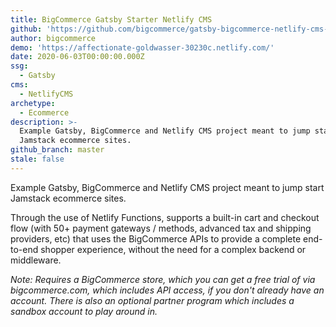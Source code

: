 ```yaml
---
title: BigCommerce Gatsby Starter Netlify CMS
github: 'https://github.com/bigcommerce/gatsby-bigcommerce-netlify-cms-starter'
author: bigcommerce
demo: 'https://affectionate-goldwasser-30230c.netlify.com/'
date: 2020-06-03T00:00:00.000Z
ssg:
  - Gatsby
cms:
  - NetlifyCMS
archetype:
  - Ecommerce
description: >-
  Example Gatsby, BigCommerce and Netlify CMS project meant to jump start
  Jamstack ecommerce sites.
github_branch: master
stale: false
---
```


Example Gatsby, BigCommerce and Netlify CMS project meant to jump start Jamstack ecommerce sites.

Through the use of Netlify Functions, supports a built-in cart and checkout flow (with 50+ payment gateways / methods, advanced tax and shipping providers, etc) that uses the BigCommerce APIs to provide a complete end-to-end shopper experience, without the need for a complex backend or
middleware.

_Note: Requires a BigCommerce store, which you can get a free trial of via bigcommerce.com, which includes API access, if you don't already have an account. There is also an optional partner program which includes a sandbox account to play around in._
